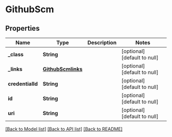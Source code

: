 # GithubScm
## Properties

| Name | Type | Description | Notes |
|------------ | ------------- | ------------- | -------------|
| **\_class** | **String** |  | [optional] [default to null] |
| **\_links** | [**GithubScmlinks**](GithubScmlinks.md) |  | [optional] [default to null] |
| **credentialId** | **String** |  | [optional] [default to null] |
| **id** | **String** |  | [optional] [default to null] |
| **uri** | **String** |  | [optional] [default to null] |

[[Back to Model list]](../README.md#documentation-for-models) [[Back to API list]](../README.md#documentation-for-api-endpoints) [[Back to README]](../README.md)

